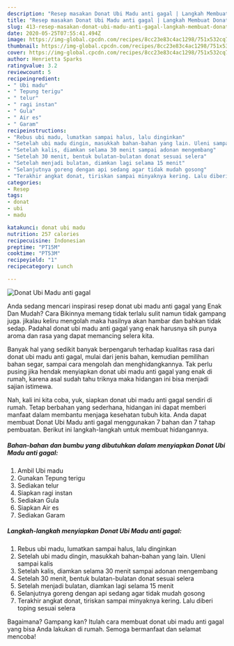 ```yaml
---
description: "Resep masakan Donat Ubi Madu anti gagal | Langkah Membuat Donat Ubi Madu anti gagal Yang Lezat"
title: "Resep masakan Donat Ubi Madu anti gagal | Langkah Membuat Donat Ubi Madu anti gagal Yang Lezat"
slug: 413-resep-masakan-donat-ubi-madu-anti-gagal-langkah-membuat-donat-ubi-madu-anti-gagal-yang-lezat
date: 2020-05-25T07:55:41.494Z
image: https://img-global.cpcdn.com/recipes/8cc23e83c4ac1298/751x532cq70/donat-ubi-madu-anti-gagal-foto-resep-utama.jpg
thumbnail: https://img-global.cpcdn.com/recipes/8cc23e83c4ac1298/751x532cq70/donat-ubi-madu-anti-gagal-foto-resep-utama.jpg
cover: https://img-global.cpcdn.com/recipes/8cc23e83c4ac1298/751x532cq70/donat-ubi-madu-anti-gagal-foto-resep-utama.jpg
author: Henrietta Sparks
ratingvalue: 3.2
reviewcount: 5
recipeingredient:
- " Ubi madu"
- " Tepung terigu"
- " telur"
- " ragi instan"
- " Gula"
- " Air es"
- " Garam"
recipeinstructions:
- "Rebus ubi madu, lumatkan sampai halus, lalu dinginkan"
- "Setelah ubi madu dingin, masukkah bahan-bahan yang lain. Uleni sampai kalis"
- "Setelah kalis, diamkan selama 30 menit sampai adonan mengembang"
- "Setelah 30 menit, bentuk bulatan-bulatan donat sesuai selera"
- "Setelah menjadi bulatan, diamkan lagi selama 15 menit"
- "Selanjutnya goreng dengan api sedang agar tidak mudah gosong"
- "Terakhir angkat donat, tiriskan sampai minyaknya kering. Lalu diberi toping sesuai selera"
categories:
- Resep
tags:
- donat
- ubi
- madu

katakunci: donat ubi madu 
nutrition: 257 calories
recipecuisine: Indonesian
preptime: "PT15M"
cooktime: "PT53M"
recipeyield: "1"
recipecategory: Lunch

---
```



![Donat Ubi Madu anti gagal](https://img-global.cpcdn.com/recipes/8cc23e83c4ac1298/751x532cq70/donat-ubi-madu-anti-gagal-foto-resep-utama.jpg)

Anda sedang mencari inspirasi resep donat ubi madu anti gagal yang Enak Dan Mudah? Cara Bikinnya memang tidak terlalu sulit namun tidak gampang juga. jikalau keliru mengolah maka hasilnya akan hambar dan bahkan tidak sedap. Padahal donat ubi madu anti gagal yang enak harusnya sih punya aroma dan rasa yang dapat memancing selera kita.

Banyak hal yang sedikit banyak berpengaruh terhadap kualitas rasa dari donat ubi madu anti gagal, mulai dari jenis bahan, kemudian pemilihan bahan segar, sampai cara mengolah dan menghidangkannya. Tak perlu pusing jika hendak menyiapkan donat ubi madu anti gagal yang enak di rumah, karena asal sudah tahu triknya maka hidangan ini bisa menjadi sajian istimewa.




Nah, kali ini kita coba, yuk, siapkan donat ubi madu anti gagal sendiri di rumah. Tetap berbahan yang sederhana, hidangan ini dapat memberi manfaat dalam membantu menjaga kesehatan tubuh kita. Anda dapat membuat Donat Ubi Madu anti gagal menggunakan 7 bahan dan 7 tahap pembuatan. Berikut ini langkah-langkah untuk membuat hidangannya.

<!--inarticleads1-->

##### Bahan-bahan dan bumbu yang dibutuhkan dalam menyiapkan Donat Ubi Madu anti gagal:

1. Ambil  Ubi madu
1. Gunakan  Tepung terigu
1. Sediakan  telur
1. Siapkan  ragi instan
1. Sediakan  Gula
1. Siapkan  Air es
1. Sediakan  Garam




<!--inarticleads2-->

##### Langkah-langkah menyiapkan Donat Ubi Madu anti gagal:

1. Rebus ubi madu, lumatkan sampai halus, lalu dinginkan
1. Setelah ubi madu dingin, masukkah bahan-bahan yang lain. Uleni sampai kalis
1. Setelah kalis, diamkan selama 30 menit sampai adonan mengembang
1. Setelah 30 menit, bentuk bulatan-bulatan donat sesuai selera
1. Setelah menjadi bulatan, diamkan lagi selama 15 menit
1. Selanjutnya goreng dengan api sedang agar tidak mudah gosong
1. Terakhir angkat donat, tiriskan sampai minyaknya kering. Lalu diberi toping sesuai selera




Bagaimana? Gampang kan? Itulah cara membuat donat ubi madu anti gagal yang bisa Anda lakukan di rumah. Semoga bermanfaat dan selamat mencoba!
